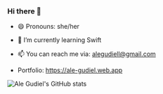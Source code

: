 ### Hi there 👋



 - 😄 Pronouns: she/her 
 - 🌱 I’m currently learning Swift
 - 📫 You can reach me via: alegudiell@gmail.com

- Portfolio: https://ale-gudiel.web.app

![Ale Gudiel's GitHub stats](https://github-readme-stats.vercel.app/api?username=alegudiel&count_private=true&show_icons=true&theme=radical)
